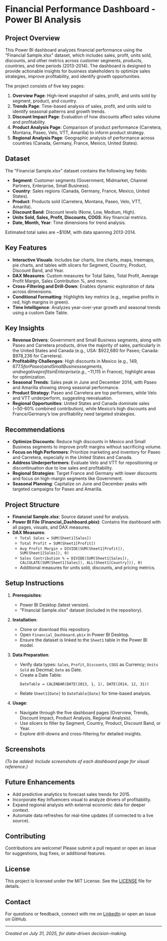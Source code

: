 # Financial Performance Dashboard - Power BI Analysis

## Project Overview
This Power BI dashboard analyzes financial performance using the "Financial Sample.xlsx" dataset, which includes sales, profit, units sold, discounts, and other metrics across customer segments, products, countries, and time periods (2013-2014). The dashboard is designed to provide actionable insights for business stakeholders to optimize sales strategies, improve profitability, and identify growth opportunities.

The project consists of five key pages:
1. **Overview Page**: High-level snapshot of sales, profit, and units sold by segment, product, and country.
2. **Trends Page**: Time-based analysis of sales, profit, and units sold to identify seasonal patterns and growth trends.
3. **Discount Impact Page**: Evaluation of how discounts affect sales volume and profitability.
4. **Product Analysis Page**: Comparison of product performance (Carretera, Montana, Paseo, Velo, VTT, Amarilla) to inform product strategy.
5. **Regional Analysis Page**: Geographic analysis of performance across countries (Canada, Germany, France, Mexico, United States).

## Dataset
The "Financial Sample.xlsx" dataset contains the following key fields:
- **Segment**: Customer segments (Government, Midmarket, Channel Partners, Enterprise, Small Business).
- **Country**: Sales regions (Canada, Germany, France, Mexico, United States).
- **Product**: Products sold (Carretera, Montana, Paseo, Velo, VTT, Amarilla).
- **Discount Band**: Discount levels (None, Low, Medium, High).
- **Units Sold, Sales, Profit, Discounts, COGS**: Key financial metrics.
- **Date, Month, Year**: Time dimensions for trend analysis.

Estimated total sales are ~$10M, with data spanning 2013-2014.

## Key Features
- **Interactive Visuals**: Includes bar charts, line charts, maps, treemaps, pie charts, and tables with slicers for Segment, Country, Product, Discount Band, and Year.
- **DAX Measures**: Custom measures for Total Sales, Total Profit, Average Profit Margin, Sales Contribution %, and more.
- **Cross-Filtering and Drill-Down**: Enables dynamic exploration of data across dimensions.
- **Conditional Formatting**: Highlights key metrics (e.g., negative profits in red, high margins in green).
- **Time Intelligence**: Analyzes year-over-year growth and seasonal trends using a custom Date Table.

## Key Insights
- **Revenue Drivers**: Government and Small Business segments, along with Paseo and Carretera products, drive the majority of sales, particularly in the United States and Canada (e.g., USA: $922,680 for Paseo; Canada: $978,236 for Carretera).
- **Profitability Challenges**: High discounts in Mexico (e.g., $149,677.5 for Paseo) and Small Business segments, and negative profits in Enterprise (e.g., -$11,115 in France), highlight areas for optimization.
- **Seasonal Trends**: Sales peak in June and December 2014, with Paseo and Amarilla showing strong seasonal performance.
- **Product Strategy**: Paseo and Carretera are top performers, while Velo and VTT underperform, suggesting reevaluation.
- **Regional Opportunities**: United States and Canada dominate sales (~50-60% combined contribution), while Mexico’s high discounts and France/Germany’s low profitability need targeted strategies.

## Recommendations
- **Optimize Discounts**: Reduce high discounts in Mexico and Small Business segments to improve profit margins without sacrificing volume.
- **Focus on High Performers**: Prioritize marketing and inventory for Paseo and Carretera, especially in the United States and Canada.
- **Address Underperformers**: Evaluate Velo and VTT for repositioning or discontinuation due to low sales and profitability.
- **Regional Strategies**: Target France and Germany with lower discounts and focus on high-margin segments like Government.
- **Seasonal Planning**: Capitalize on June and December peaks with targeted campaigns for Paseo and Amarilla.

## Project Structure
- **Financial Sample.xlsx**: Source dataset used for analysis.
- **Power BI File (Financial_Dashboard.pbix)**: Contains the dashboard with all pages, visuals, and DAX measures.
- **DAX Measures**:
  - `Total Sales = SUM(Sheet1[Sales])`
  - `Total Profit = SUM(Sheet1[Profit])`
  - `Avg Profit Margin = DIVIDE(SUM(Sheet1[Profit]), SUM(Sheet1[Sales]), 0)`
  - `Sales Contribution % = DIVIDE(SUM(Sheet1[Sales]), CALCULATE(SUM(Sheet1[Sales]), ALL(Sheet1[Country])), 0)`
  - Additional measures for units sold, discounts, and pricing metrics.

## Setup Instructions
1. **Prerequisites**:
   - Power BI Desktop (latest version).
   - "Financial Sample.xlsx" dataset (included in the repository).

2. **Installation**:
   - Clone or download this repository.
   - Open `Financial_Dashboard.pbix` in Power BI Desktop.
   - Ensure the dataset is linked to the `Sheet1` table in the Power BI model.

3. **Data Preparation**:
   - Verify data types: `Sales`, `Profit`, `Discounts`, `COGS` as Currency; `Units Sold` as Decimal; `Date` as Date.
   - Create a Date Table:
     ```DAX
     DateTable = CALENDAR(DATE(2013, 1, 1), DATE(2014, 12, 31))
     ```
   - Relate `Sheet1[Date]` to `DateTable[Date]` for time-based analysis.

4. **Usage**:
   - Navigate through the five dashboard pages (Overview, Trends, Discount Impact, Product Analysis, Regional Analysis).
   - Use slicers to filter by Segment, Country, Product, Discount Band, or Year.
   - Explore drill-downs and cross-filtering for detailed insights.

## Screenshots
*(To be added: Include screenshots of each dashboard page for visual reference.)*

## Future Enhancements
- Add predictive analytics to forecast sales trends for 2015.
- Incorporate Key Influencers visual to analyze drivers of profitability.
- Expand regional analysis with external economic data for deeper context.
- Automate data refreshes for real-time updates (if connected to a live source).

## Contributing
Contributions are welcome! Please submit a pull request or open an issue for suggestions, bug fixes, or additional features.

## License
This project is licensed under the MIT License. See the [LICENSE](LICENSE) file for details.

## Contact
For questions or feedback, connect with me on [LinkedIn](https://www.linkedin.com/in/your-profile) or open an issue on GitHub.

---

*Created on July 31, 2025, for data-driven decision-making.*